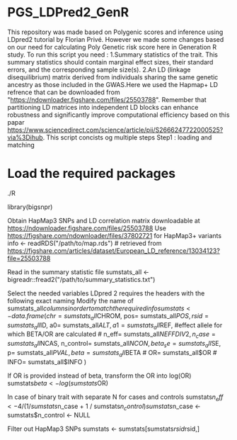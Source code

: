 # PGS_LDPred2_GenR
This repository was made based on Polygenic scores and inference using LDpred2 tutorial by Florian Privé. However we made some changes based on our need for calculating Poly Genetic risk score here in Generation R study.
To run this script you need : 
1.Summary statistics of the trait. This summary statistics should contain marginal effect sizes, their standard errors, and the corresponding sample size(s).
2.An LD (linkage disequilibrium) matrix derived from individuals sharing the same genetic ancestry as those included in the GWAS.Here we used the Hapmap+ LD refrence that can be downloaded from "https://ndownloader.figshare.com/files/25503788". Remember that partitioning LD matrices into independent LD blocks can enhance robustness and significantly improve computational efficiency based on this papar https://www.sciencedirect.com/science/article/pii/S2666247722000525?via%3Dihub.
This script concists og multiple steps 
Step1 : loading and matching 
# Load the required packages
./R

library(bigsnpr)


 Obtain HapMap3 SNPs and LD correlation matrix downloadable at https://ndownloader.figshare.com/files/25503788
 Use https://figshare.com/ndownloader/files/37802721 for HapMap3+ variants
info <- readRDS("/path/to/map.rds") # retrieved from https://figshare.com/articles/dataset/European_LD_reference/13034123?file=25503788


 Read in the summary statistic file
sumstats_all <- bigreadr::fread2("/path/to/summary_statistics.txt") 

 Select the needed variables
 LDpred 2 requires the headers with the following exact naming
 Modify the name of sumstats_all$columns in order to match the required info
sumstats <- data.frame(chr= sumstats_all$CHROM,
                       pos= sumstats_all$POS,
                       rsid= sumstats_all$ID,
                       a0= sumstats_all$ALT,
                       a1= sumstats_all$REF, #effect allele for which BETA/OR are calculated
                       # n_eff= sumstats_all$NEFFDIV2,
                       n_case= sumstats_all$NCAS,
                       n_control= sumstats_all$NCON,
                       beta_se= sumstats_all$SE,
                       p= sumstats_all$PVAL,
                       beta= sumstats_all$BETA
                       # OR= sumstats_all$OR
                       # INFO= sumstats_all$INFO
)


 If OR is provided instead of beta, transform the OR into log(OR)
sumstats$beta <- log(sumstats$OR)

 In case of binary trait with separate N for cases and controls
sumstats$n_eff <- 4 / (1 / sumstats$n_case + 1 / sumstats$n_control)
sumstats$n_case <- sumstats$n_control <- NULL

 Filter out HapMap3 SNPs
sumstats <- sumstats[sumstats$rsid %in% info$rsid,] 





